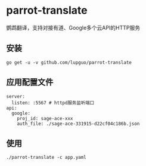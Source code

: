 # parrot-translate

鹦鹉翻译，支持对接有道、Google多个云API的HTTP服务

## 安装
```shell
go get -u -v github.com/lupguo/parrot-translate
```

## 应用配置文件
```shell
server:
  listen: :5567 # httpd服务监听端口
api:
  google:
    proj_id: sage-ace-xxx
    auth_file: ./sage-ace-331915-d22cf04c186b.json
```

## 使用
```shell
./parrot-translate -c app.yaml 
```